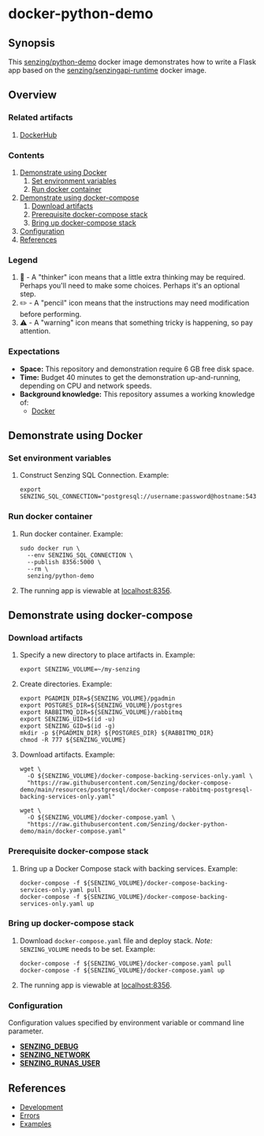 # docker-python-demo

## Synopsis

This [senzing/python-demo](https://hub.docker.com/r/senzing/python-demo)
docker image demonstrates how to write a Flask app based on the
[senzing/senzingapi-runtime](https://hub.docker.com/r/senzing/senzingapi-runtime) docker image.

## Overview

### Related artifacts

1. [DockerHub](https://hub.docker.com/r/senzing/python-demo)

### Contents

1. [Demonstrate using Docker](#demonstrate-using-docker)
    1. [Set environment variables](#set-environment-variables)
    1. [Run docker container](#run-docker-container)
1. [Demonstrate using docker-compose](#demonstrate-using-docker-compose)
    1. [Download artifacts](#download-artifacts)
    1. [Prerequisite docker-compose stack](#prerequisite-docker-compose-stack)
    1. [Bring up docker-compose stack](#bring-up-docker-compose-stack)
1. [Configuration](#configuration)
1. [References](#references)

### Legend

1. :thinking: - A "thinker" icon means that a little extra thinking may be required.
   Perhaps you'll need to make some choices.
   Perhaps it's an optional step.
1. :pencil2: - A "pencil" icon means that the instructions may need modification before performing.
1. :warning: - A "warning" icon means that something tricky is happening, so pay attention.

### Expectations

- **Space:** This repository and demonstration require 6 GB free disk space.
- **Time:** Budget 40 minutes to get the demonstration up-and-running, depending on CPU and network speeds.
- **Background knowledge:** This repository assumes a working knowledge of:
  - [Docker](https://github.com/Senzing/knowledge-base/blob/main/WHATIS/docker.md)

## Demonstrate using Docker

### Set environment variables

1. Construct Senzing SQL Connection.
   Example:

    ```console
    export SENZING_SQL_CONNECTION="postgresql://username:password@hostname:5432:G2/"
    ```

### Run docker container

1. Run docker container.
   Example:

    ```console
    sudo docker run \
      --env SENZING_SQL_CONNECTION \
      --publish 8356:5000 \
      --rm \
      senzing/python-demo
    ```

1. The running app is viewable at [localhost:8356](http://localhost:8256).

## Demonstrate using docker-compose

### Download artifacts

1. Specify a new directory to place artifacts in.
   Example:

    ```console
    export SENZING_VOLUME=~/my-senzing
    ```

1. Create directories.
   Example:

    ```console
    export PGADMIN_DIR=${SENZING_VOLUME}/pgadmin
    export POSTGRES_DIR=${SENZING_VOLUME}/postgres
    export RABBITMQ_DIR=${SENZING_VOLUME}/rabbitmq
    export SENZING_UID=$(id -u)
    export SENZING_GID=$(id -g)
    mkdir -p ${PGADMIN_DIR} ${POSTGRES_DIR} ${RABBITMQ_DIR}
    chmod -R 777 ${SENZING_VOLUME}
    ```

1. Download artifacts.
   Example:

    ```console
    wget \
      -O ${SENZING_VOLUME}/docker-compose-backing-services-only.yaml \
      "https://raw.githubusercontent.com/Senzing/docker-compose-demo/main/resources/postgresql/docker-compose-rabbitmq-postgresql-backing-services-only.yaml"

    wget \
      -O ${SENZING_VOLUME}/docker-compose.yaml \
      "https://raw.githubusercontent.com/Senzing/docker-python-demo/main/docker-compose.yaml"
    ```

### Prerequisite docker-compose stack

1. Bring up a Docker Compose stack with backing services.
   Example:

    ```console
    docker-compose -f ${SENZING_VOLUME}/docker-compose-backing-services-only.yaml pull
    docker-compose -f ${SENZING_VOLUME}/docker-compose-backing-services-only.yaml up
    ```

### Bring up docker-compose stack

1. Download `docker-compose.yaml` file and deploy stack.
   *Note:* `SENZING_VOLUME` needs to be set.
   Example:

    ```console
    docker-compose -f ${SENZING_VOLUME}/docker-compose.yaml pull
    docker-compose -f ${SENZING_VOLUME}/docker-compose.yaml up
    ```

1. The running app is viewable at [localhost:8356](http://localhost:8256).

### Configuration

Configuration values specified by environment variable or command line parameter.

- **[SENZING_DEBUG](https://github.com/Senzing/knowledge-base/blob/main/lists/environment-variables.md#senzing_debug)**
- **[SENZING_NETWORK](https://github.com/Senzing/knowledge-base/blob/main/lists/environment-variables.md#senzing_network)**
- **[SENZING_RUNAS_USER](https://github.com/Senzing/knowledge-base/blob/main/lists/environment-variables.md#senzing_runas_user)**

## References

- [Development](docs/development.md)
- [Errors](docs/errors.md)
- [Examples](docs/examples.md)
